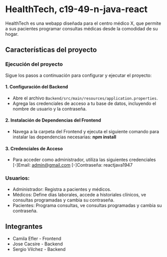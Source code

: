 # HealthTech, c19-49-n-java-react
HealthTech es una webapp diseñada para el centro médico X, que permite a sus pacientes programar consultas médicas desde la comodidad de su hogar.

## Características del proyecto

### Ejecución del proyecto
Sigue los pasos a continuación para configurar y ejecutar el proyecto:

#### 1. Configuración del Backend

- Abre el archivo `Backend/src/main/resources/application.properties`.
- Agrega las credenciales de acceso a tu base de datos, incluyendo el nombre de usuario y la contraseña.

#### 2. Instalación de Dependencias del Frontend

- Navega a la carpeta del Frontend y ejecuta el siguiente comando para instalar las dependencias necesarias:
  __npm install__

 #### 3. Credenciales de Acceso
- Para acceder como administrador, utiliza las siguientes credenciales
  [-]Email: admin@gmail.com
  [-]Contraseña: reactjava1947

### Usuarios:
- Administrador: Registra a pacientes y médicos.
- Médicos: Define días laborales, accede a historiales clínicos, ve consultas programadas y cambia su contraseña.
- Pacientes: Programa consultas, ve consultas programadas y cambia su contraseña.

## Integrantes

- Camila Efler - Frontend
- Jose Cacsire - Backend
- Sergio Vilchez - Backend

